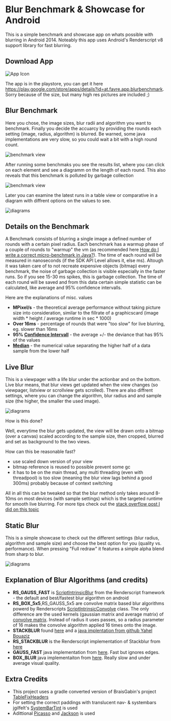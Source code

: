 Blur Benchmark & Showcase for Android
===============

This is a simple benchmark and showcase app on whats possible with blurring in Android 2014. Noteably this app uses Android's Renderscript v8 support library for fast blurring.

Download App
-------------
![App Icon](BlurBenchmark/src/main/res/drawable-mdpi/ic_launcher.png)

The app is in the playstore, you can get it here https://play.google.com/store/apps/details?id=at.favre.app.blurbenchmark. Sorry because of the size, but many high res pictures are included ;)

Blur Benchmark
------------
Here you chose, the image sizes, blur radii and algorithm you want to benchmark. Finally you decide the accuarcy by providing the rounds each setting (image, radius, algorithm) is blurred. Be warned, some java implementations are very slow, so you could wait a bit with a high round count.

![benchmark view](misc/readme/readme_screen01.png)

After running some benchmaks you see the results list, where you can click on each element and see a diagramm on the length of each round. This also reveals that this benchmark is polluted by garbage collection

![benchmark view](misc/readme/readme_screen02.png)

Later you can examine the latest runs in a table view or comparative in a diagram with diffrent options on the values to see.

![diagrams](misc/readme/readme_screen03.png)

Details on the Benchmark
-----------
A Benchmark consists of blurring a single image a defined number of rounds with a certain pixel radius. Each benchmark has a warmup
phase of a couple of rounds to "warmup" the vm (as recommended here [How do I write a correct micro-benchmark in Java?](http://stackoverflow.com/questions/504103)). The time of each round will
be measured in nanoseconds (if the SDK API Level allows it, else ms). Altough it was taken care of to not recreate expensive objects (bitmap)
every benchmark, the noise of garbage collection is visible especially in the faster runs. So if you see 15-30 ms spikes, this is garbage collection.
The time of each round will be saved and from this data certain simple statistic can be calculated, like average and 95% confidence intervalls.

Here are the explanations of misc. values

* __MPixel/s__ - the theoretical average performance without taking picture size into consideration, similar to the fillrate of a graphicscard (image width * height / average runtime in sec * 1000)
* __Over 16ms__ - percentage of rounds that were "too slow" for live blurring, eg. slower than 16ms
* __95% [Confidence Intervall](https://en.wikipedia.org/wiki/Confidence_interval)__ - the average +/- the deviance that has 95% of the values
* __[Median](https://en.wikipedia.org/wiki/Median)__ -  the numerical value separating the higher half of a data sample from the lower half

Live Blur
------------
This is a viewpager with a life blur under the actionbar and on the bottom. Live blur means, that blur views get updated
when the view changes (so viewpager, listview or scrollview gets scrolled). There are also diffrent settings, where you can change the algorithm, blur radius and and sample size (the higher, the smaller the used image).

![diagrams](misc/readme/readme_screen05.png)

How is this done?

Well, everytime the blur gets updated, the view will be drawn onto a bitmap (over a canvas) scaled according to the sample size, then cropped, blurred and set as background to the two views.

How can this be reasonable fast?

* use scaled down version of your view
* bitmap reference is reused to possible prevent some gc
* it has to be on the main thread, any multi threading (even with threadpool) is too slow (meaning the blur view lags behind a good 300ms) probably because of context switching

All in all this can be tweaked so that the blur method only takes around 8-10ms on most devices (with sample settings) which is the targeted runtime for smooth live blurring.
For more tips check out the [stack overflow post I did on this topic](http://stackoverflow.com/a/23119957/774398)



Static Blur
------------
This is a simple showcase to check out the different settings (blur radius, algorithm and sample size) and choose the best option for you (quality vs. performance). When pressing "Full redraw" it features a simple alpha blend from sharp to blur.

![diagrams](misc/readme/readme_screen06.png)


Explanation of Blur Algorithms (and credits)
------------

* __RS_GAUSS_FAST__ is [ScriptIntrinsicBlur](http://developer.android.com/reference/android/renderscript/ScriptIntrinsicBlur.html) from the Renderscript framework - the default and best/fastest blur algorithm on android
* __RS_BOX_5x5__,RS_GAUSS_5x5 are convolve matrix based blur algorithms powerd by Renderscripts [ScriptIntrinsicConvolve](http://developer.android.com/reference/android/renderscript/ScriptIntrinsicConvolve5x5.html) class. The only difference are the used kernels (gaussian matrix and average matrix) of [convolve matrix](http://en.wikipedia.org/wiki/Kernel_(image_processing)). Instead of radius it uses passes, so a radius parameter of 16 makes the convolve algorithm applied 16 times onto the image.
* __STACKBLUR__ found [here](http://www.quasimondo.com/StackBlurForCanvas/StackBlurDemo.html) and a [java implentation from github Yahel Bouaziz](https://github.com/PomepuyN/BlurEffectForAndroidDesign/blob/master/BlurEffect/src/com/npi/blureffect/Blur.java)
* __RS_STACKBLUR__ is the Renderscript implementation of Stackblur from [here](https://github.com/kikoso/android-stackblur/blob/master/StackBlur/src/blur.rs)
* __GAUSS_FAST__ java implementation from [here](http://stackoverflow.com/a/13436737/774398). Fast but ignores edges.
* __BOX_BLUR__ java implementaiton from  [here](http://stackoverflow.com/questions/8218438). Really slow and under average visual quality.

Extra Credits
------------

* This project uses a gradle converted version of BraisGabin's project [TableFixHeaders](https://github.com/InQBarna/TableFixHeaders)
* For setting the correct paddings with translucent nav- & systembars jgilfelt's [SystemBarTint](https://github.com/jgilfelt/SystemBarTint) is used
* Adittional [Picasso](http://square.github.io/picasso/) and [Jackson](http://jackson.codehaus.org/) is used 
